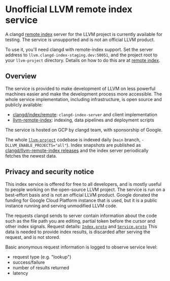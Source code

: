 # Unofficial LLVM remote index service

A clangd [remote index](/remote-index.html) server for the LLVM project is
currently available for testing.
The service is unsupported and is not an official LLVM product.

To use it, you'll need clangd with remote-index support. Set the server address
to `llvm.clangd-index-staging.dev:50051`, and the project root to your
`llvm-project` directory. Details on how to do this are at
[remote index](/remote-index.html).

## Overview

The service is provided to make development of LLVM on less powerful machines
easier and make the development process more accessible. The whole service
implementation, including infrastructure, is open source and publicly
available:

* [clangd/index/remote](https://github.com/llvm/llvm-project/tree/main/clang-tools-extra/clangd/index/remote):
  `clangd-index-server` and client implementation
* [llvm-remote-index](https://github.com/clangd/llvm-remote-index):
  indexing, data pipelines and deployment scripts

The service is hosted on GCP by clangd team, with sponsorship of Google.

The whole [`llvm-project`](https://github.com/llvm/llvm-project) codebase
is indexed daily (`main` branch, `-DLLVM_ENABLE_PROJECTS="all"`).
Index snapshots are published as [clangd/llvm-remote-index
releases](https://github.com/clangd/llvm-remote-index/releases) and the index
server periodically fetches the newest data.

## Privacy and security notice

This index service is offered for free to all developers, and is mostly useful
to people working on the open-source LLVM project. The service is run on a
best-effort basis and is not an official LLVM product.
Google donated the funding for Google Cloud Platform instance that is used, but
it is a public instance running and serving unmodified LLVM code.

The requests clangd sends to server contain information about the code such as
the file path you are editing, partial token before the cursor and other
index signals. Request details:
[`Index.proto`](https://github.com/llvm/llvm-project/blob/main/clang-tools-extra/clangd/index/remote/Index.proto)
and
[`Service.proto`](https://github.com/llvm/llvm-project/blob/main/clang-tools-extra/clangd/index/remote/Service.proto)
This data is needed to provide index results, is discarded after serving the
request, and is not stored.

Basic anonymous request information is logged to observe service level:
 - request type (e.g. "lookup")
 - success/failure
 - number of results returned
 - latency

